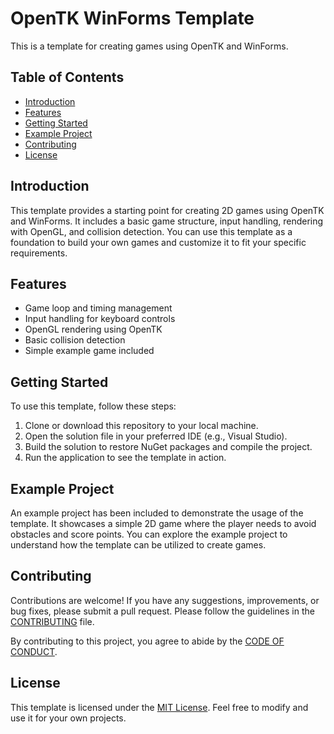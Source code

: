 # OpenTK WinForms Template

This is a template for creating games using OpenTK and WinForms.

## Table of Contents

- [Introduction](#introduction)
- [Features](#features)
- [Getting Started](#getting-started)
- [Example Project](#example-project)
- [Contributing](#contributing)
- [License](#license)

## Introduction

This template provides a starting point for creating 2D games using OpenTK and WinForms. It includes a basic game structure, input handling, rendering with OpenGL, and collision detection. You can use this template as a foundation to build your own games and customize it to fit your specific requirements.

## Features

- Game loop and timing management
- Input handling for keyboard controls
- OpenGL rendering using OpenTK
- Basic collision detection
- Simple example game included

## Getting Started

To use this template, follow these steps:

1. Clone or download this repository to your local machine.
2. Open the solution file in your preferred IDE (e.g., Visual Studio).
3. Build the solution to restore NuGet packages and compile the project.
4. Run the application to see the template in action.

## Example Project

An example project has been included to demonstrate the usage of the template. It showcases a simple 2D game where the player needs to avoid obstacles and score points. You can explore the example project to understand how the template can be utilized to create games.

## Contributing

Contributions are welcome! If you have any suggestions, improvements, or bug fixes, please submit a pull request. Please follow the guidelines in the [CONTRIBUTING](docs/CONTRIBUTING.md) file.

By contributing to this project, you agree to abide by the [CODE OF CONDUCT](docs/CODE_OF_CONDUCT.md).

## License

This template is licensed under the [MIT License](LICENSE.txt). Feel free to modify and use it for your own projects.
